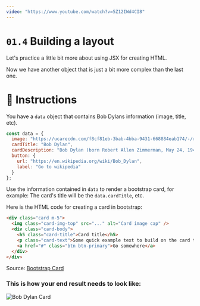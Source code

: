 ```yaml
---
video: "https://www.youtube.com/watch?v=5Z12IWd4CI8"
---
```


# `01.4` Building a layout

Let's practice a little bit more about using JSX for creating HTML.

Now we have another object that is just a bit more complex than the last one.

# :speech_balloon: Instructions

You have a `data` object that contains Bob Dylans information (image, title, etc).

```js
const data = {
  image: "https://ucarecdn.com/f8cf81eb-3bab-4bba-9431-668884eab174/-/resize/300x/",
  cardTitle: "Bob Dylan",
  cardDescription: "Bob Dylan (born Robert Allen Zimmerman, May 24, 1941) is an American singer/songwriter, author, and artist who has been an influential figure in popular music and culture for more than five decades.",
  button: {
    url: "https://en.wikipedia.org/wiki/Bob_Dylan",
    label: "Go to wikipedia"
  }
};
```

Use the information contained in `data` to render a bootstrap card, for example: The card's title will be the `data.cardTitle`, etc.

Here is the HTML code for creating a card in bootstrap:

```html
<div class="card m-5">
  <img class="card-img-top" src="..." alt="Card image cap" />
  <div class="card-body">
    <h5 class="card-title">Card title</h5>
    <p class="card-text">Some quick example text to build on the card title and make up the bulk of the cards content.</p>
    <a href="#" class="btn btn-primary">Go somewhere</a>
  </div>
</div>
````
Source: [Bootstrap Card](https://getbootstrap.com/docs/4.0/components/card/#example)

### This is how your end result needs to look like:

![Bob Dylan Card](https://ucarecdn.com/cc7588d6-6ae4-4b95-aaea-0d46fd4ec72c/)
